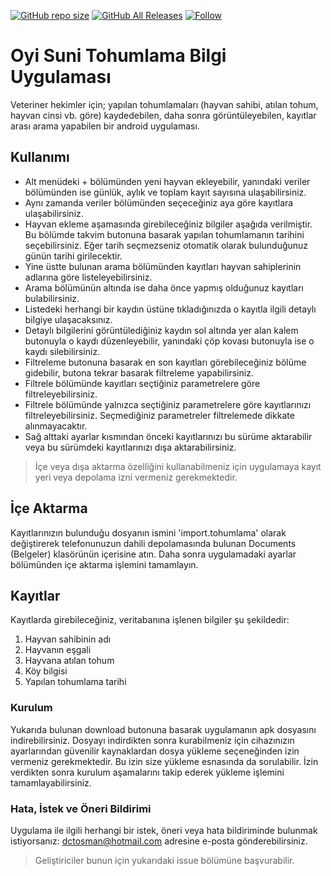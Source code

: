 [![GitHub repo size](https://img.shields.io/github/repo-size/doctorosman/sunitohumlama)](https://github.com/doctorosman)
[![GitHub All Releases](https://img.shields.io/github/downloads/doctorosman/begsan/total)](https://github.com/doctorosman/sunitohumlama/releases/download/v2.2/app-release.apk)
[![Follow](https://img.shields.io/badge/dctosman-follow-blueviolet?style=flat)](https://instagram.com/dctosman)
# Oyi Suni Tohumlama Bilgi Uygulaması
Veteriner hekimler için; yapılan tohumlamaları (hayvan sahibi, atılan tohum, hayvan cinsi vb. göre) kaydedebilen, daha sonra görüntüleyebilen, kayıtlar arası arama yapabilen bir android uygulaması.

## Kullanımı
- Alt menüdeki + bölümünden yeni hayvan ekleyebilir, yanındaki veriler bölümünden ise günlük, aylık ve toplam kayıt sayısına ulaşabilirsiniz.
- Aynı zamanda veriler bölümünden seçeceğiniz aya göre kayıtlara ulaşabilirsiniz.
- Hayvan ekleme aşamasında girebileceğiniz bilgiler aşağıda verilmiştir. Bu bölümde takvim butonuna basarak yapılan tohumlamanın tarihini seçebilirsiniz. Eğer tarih seçmezseniz otomatik olarak bulunduğunuz günün tarihi girilecektir.
- Yine üstte bulunan arama bölümünden kayıtları hayvan sahiplerinin adlarına göre listeleyebilirsiniz.
- Arama bölümünün altında ise daha önce yapmış olduğunuz kayıtları bulabilirsiniz.
- Listedeki herhangi bir kaydın üstüne tıkladığınızda o kayıtla ilgili detaylı bilgiye ulaşacaksınız.
- Detaylı bilgilerini görüntülediğiniz kaydın sol altında yer alan kalem butonuyla o kaydı düzenleyebilir, yanındaki çöp kovası butonuyla ise o kaydı silebilirsiniz.
- Filtreleme butonuna basarak en son kayıtları görebileceğiniz bölüme gidebilir, butona tekrar basarak filtreleme yapabilirsiniz.
- Filtrele bölümünde kayıtları seçtiğiniz parametrelere göre filtreleyebilirsiniz.
- Filtrele bölümünde yalnızca seçtiğiniz parametrelere göre kayıtlarınızı filtreleyebilirsiniz. Seçmediğiniz parametreler filtrelemede dikkate alınmayacaktır.
- Sağ alttaki ayarlar kısmından önceki kayıtlarınızı bu sürüme aktarabilir veya bu sürümdeki kayıtlarınızı dışa aktarabilirsiniz.

> İçe veya dışa aktarma özelliğini kullanabilmeniz için uygulamaya kayıt yeri veya depolama izni vermeniz gerekmektedir.

## İçe Aktarma
Kayıtlarınızın bulunduğu dosyanın ismini 'import.tohumlama' olarak değiştirerek telefonunuzun dahili depolamasında bulunan Documents (Belgeler) klasörünün içerisine atın. Daha sonra uygulamadaki ayarlar bölümünden içe aktarma işlemini tamamlayın.

## Kayıtlar
Kayıtlarda girebileceğiniz, veritabanına işlenen bilgiler şu şekildedir:
1. Hayvan sahibinin adı
2. Hayvanın eşgali
3. Hayvana atılan tohum
4. Köy bilgisi
5. Yapılan tohumlama tarihi

### Kurulum
Yukarıda bulunan download butonuna basarak uygulamanın apk dosyasını indirebilirsiniz. Dosyayı indirdikten sonra kurabilmeniz için cihazınızın ayarlarından güvenilir kaynaklardan dosya yükleme seçeneğinden izin vermeniz gerekmektedir. Bu izin size yükleme esnasında da sorulabilir. İzin verdikten sonra kurulum aşamalarını takip ederek yükleme işlemini tamamlayabilirsiniz.

### Hata, İstek ve Öneri Bildirimi
Uygulama ile ilgili herhangi bir istek, öneri veya hata bildiriminde bulunmak istiyorsanız: dctosman@hotmail.com adresine e-posta gönderebilirsiniz.
> Geliştiriciler bunun için yukarıdaki issue bölümüne başvurabilir.
